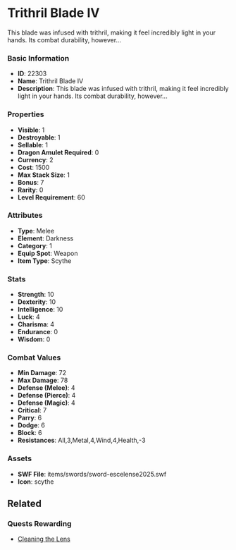 # Trithril Blade IV

This blade was infused with trithril, making it feel incredibly light in your hands. Its combat durability, however...

### Basic Information

- **ID**: 22303
- **Name**: Trithril Blade IV
- **Description**: This blade was infused with trithril, making it feel incredibly light in your hands. Its combat durability, however...

### Properties

- **Visible**: 1
- **Destroyable**: 1
- **Sellable**: 1
- **Dragon Amulet Required**: 0
- **Currency**: 2
- **Cost**: 1500
- **Max Stack Size**: 1
- **Bonus**: 7
- **Rarity**: 0
- **Level Requirement**: 60

### Attributes

- **Type**: Melee
- **Element**: Darkness
- **Category**: 1
- **Equip Spot**: Weapon
- **Item Type**: Scythe

### Stats

- **Strength**: 10
- **Dexterity**: 10
- **Intelligence**: 10
- **Luck**: 4
- **Charisma**: 4
- **Endurance**: 0
- **Wisdom**: 0

### Combat Values

- **Min Damage**: 72
- **Max Damage**: 78
- **Defense (Melee)**: 4
- **Defense (Pierce)**: 4
- **Defense (Magic)**: 4
- **Critical**: 7
- **Parry**: 6
- **Dodge**: 6
- **Block**: 6
- **Resistances**: All,3,Metal,4,Wind,4,Health,-3

### Assets

- **SWF File**: items/swords/sword-escelense2025.swf
- **Icon**: scythe

## Related

### Quests Rewarding

- [Cleaning the Lens](../quests/2213-cleaning-the-lens.md)

